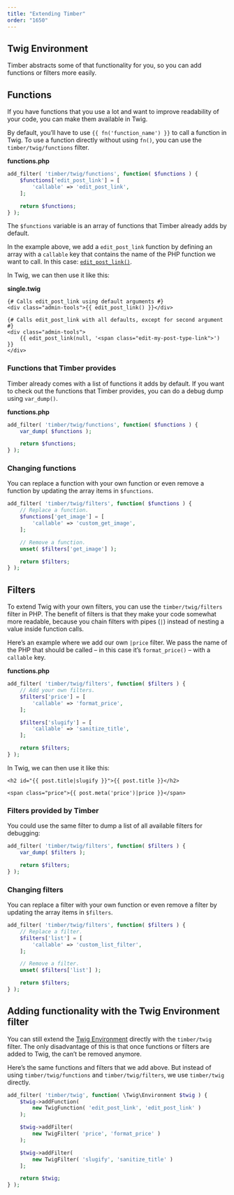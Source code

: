 ```yaml
---
title: "Extending Timber"
order: "1650"
---
```


## Twig Environment

Timber abstracts some of that functionality for you, so you can add functions or filters more easily.

## Functions

If you have functions that you use a lot and want to improve readability of your code, you can make them available in Twig.

By default, you’ll have to use `{{ fn('function_name') }}` to call a function in Twig. To use a function directly without using `fn()`, you can use the `timber/twig/functions` filter.

**functions.php**

```php
add_filter( 'timber/twig/functions', function( $functions ) {
    $functions['edit_post_link'] = [
        'callable' => 'edit_post_link',
    ];

    return $functions;
} );
```

The `$functions` variable is an array of functions that Timber already adds by default.

In the example above, we add a `edit_post_link` function by defining  an array with a `callable` key that contains the name of the PHP function we want to call. In this case: [`edit_post_link()`](https://developer.wordpress.org/reference/functions/edit_post_link/).

In Twig, we can then use it like this:

**single.twig**

```twig
{# Calls edit_post_link using default arguments #}
<div class="admin-tools">{{ edit_post_link() }}</div>

{# Calls edit_post_link with all defaults, except for second argument #}
<div class="admin-tools">
    {{ edit_post_link(null, '<span class="edit-my-post-type-link">') }}
</div>
```

### Functions that Timber provides

Timber already comes with a list of functions it adds by default. If you want to check out the functions that Timber provides, you can do a debug dump using `var_dump()`.

**functions.php**

```php
add_filter( 'timber/twig/functions', function( $functions ) {
    var_dump( $functions );

    return $functions;
} );
```

### Changing functions

You can replace a function with your own function or even remove a function by updating the array items in `$functions`.

```php
add_filter( 'timber/twig/filters', function( $functions ) {
    // Replace a function.
    $functions['get_image'] = [
        'callable' => 'custom_get_image',
    ];

    // Remove a function.
    unset( $filters['get_image'] );

    return $filters;
} );
```


## Filters

To extend Twig with your own filters, you can use the `timber/twig/filters` filter in PHP. The benefit of filters is that they make your code somewhat more readable, because you chain filters with pipes (`|`) instead of nesting a value inside function calls.

Here’s an example where we add our own `|price` filter. We pass the name of the PHP that should be called – in this case it’s `format_price()` – with a `callable` key.

**functions.php**

```php
add_filter( 'timber/twig/filters', function( $filters ) {
    // Add your own filters.
    $filters['price'] = [
        'callable' => 'format_price',
    ];

    $filters['slugify'] = [
        'callable' => 'sanitize_title',
    ];

    return $filters;
} );
```

In Twig, we can then use it like this:

```twig
<h2 id="{{ post.title|slugify }}">{{ post.title }}</h2>

<span class="price">{{ post.meta('price')|price }}</span>
```

### Filters provided by Timber

You could use the same filter to dump a list of all available filters for debugging:

```php
add_filter( 'timber/twig/filters', function( $filters ) {
    var_dump( $filters );

    return $filters;
} );
```

### Changing filters

You can replace a filter with your own function or even remove a filter by updating the array items in `$filters`.

```php
add_filter( 'timber/twig/filters', function( $filters ) {
    // Replace a filter.
    $filters['list'] = [
        'callable' => 'custom_list_filter',
    ];

    // Remove a filter.
    unset( $filters['list'] );

    return $filters;
} );
```

## Adding functionality with the Twig Environment filter

You can still extend the [Twig Environment](https://twig.symfony.com/doc/3.x/advanced.html) directly with the `timber/twig` filter. The only disadvantage of this is that once functions or filters are added to Twig, the can’t be removed anymore.

Here’s the same functions and filters that we add above. But instead of using `timber/twig/functions` and `timber/twig/filters`, we use `timber/twig` directly.

```php
add_filter( 'timber/twig', function( \Twig\Environment $twig ) {
    $twig->addFunction(
        new TwigFunction( 'edit_post_link', 'edit_post_link' )
    );

    $twig->addFilter(
        new TwigFilter( 'price', 'format_price' )
    );

    $twig->addFilter(
        new TwigFilter( 'slugify', 'sanitize_title' )
    ];

    return $twig;
} );
```
